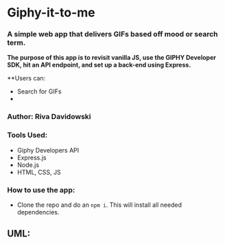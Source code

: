 # Giphy-it-to-me 

### A simple web app that delivers GIFs based off mood or search term. 

**The purpose of this app is to revisit vanilla JS, use the GIPHY Developer SDK, hit an API endpoint, and set up a back-end using Express.**

**Users can:
  - Search for GIFs
  - 

### Author: Riva Davidowski

### Tools Used: 

- Giphy Developers API
- Express.js
- Node.js
- HTML, CSS, JS

### How to use the app:

- Clone the repo and do an `npm i`. This will install all needed dependencies. 

## UML:



